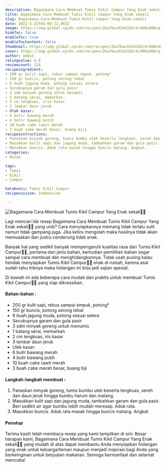 ```yaml
---
description: Bagaimana Cara Membuat Tumis Kikil Campur Yang Enak sekali"
title: Bagaimana Cara Membuat Tumis Kikil Campur Yang Enak sekali
slug: Bagaimana-Cara-Membuat-Tumis-Kikil-Campur-Yang-Enak-sekali
date: 2022-5-25T03:09:12.063Z
image: https://img-global.cpcdn.com/recipes/2ba7bac02ed32bc4/400x400cq70/photo.jpg
hideToc: false
enableToc: true
enableTocContent: false
thumbnail: https://img-global.cpcdn.com/recipes/2ba7bac02ed32bc4/400x400cq70/photo.jpg
cover: https://img-global.cpcdn.com/recipes/2ba7bac02ed32bc4/400x400cq70/photo.jpg
author: admin
ratingvalue: 4.8
reviewcount: 124
recipeingredient:
- 200 gr kulit sapi, rebus sampai empuk, potong²
- 150 gr buncis, potong serong tebal
- 6 buah jagung muda, potong sesuai selera
- Secukupnya garam dan gula pasir
- 3 sdm minyak goreng untuk menumis
- 1 batang serai, memarkan
- 2 cm lengkuas, iris kasar
- 3 lembar daun jeruk
- Ulek kasar:
- 6 butir bawang merah
- 4 butir bawang putih
- 10 buah cabe rawit merah
- 3 buah cabe merah besar, buang biji
recipeinstructions:
- Panaskan minyak goreng, tumis bumbu ulek beserta lengkuas, sereh dan daun jeruk hingga bumbu harum dan matang.
- Masukkan kulit sapi dan jagung muda, tambahkan garam dan gula pasir. Beri sedikit air agar bumbu lebih mudah meresap. Aduk rata.
- Masukkan buncis. Aduk rata masak hingga buncis matang. Angkat.
categories:
- Resep

tags:
- Tumis
- Kikil
- Campur

katakunci: Tumis Kikil Campur
recipecuisine: Indonesian

---
```


![Bagaimana Cara Membuat Tumis Kikil Campur Yang Enak sekali👩‍🍳](https://img-global.cpcdn.com/recipes/2ba7bac02ed32bc4/400x400cq70/photo.jpg)

Lagi mencari ide resep Bagaimana Cara Membuat Tumis Kikil Campur Yang Enak sekali👩‍🍳 yang unik? Cara menyiapkannya memang tidak terlalu sulit namun tidak gampang juga. Jika keliru mengolah maka hasilnya tidak akan memuaskan dan justru cenderung tidak enak.

Banyak hal yang sedikit banyak mempengaruhi kualitas rasa dari Tumis Kikil Campur👩‍🍳, pertama dari jenis bahan, kemudian pemilihan bahan segar sampai cara membuat dan menghidangkannya. Tidak usah pusing kalau hendak menyiapkan Tumis Kikil Campur👩‍🍳 enak di rumah, karena asal sudah tahu triknya maka hidangan ini bisa jadi sajian spesial.

Di bawah ini ada beberapa cara mudah dan praktis untuk membuat Tumis Kikil Campur👩‍🍳 yang siap dikreasikan.

<!--inarticleads1-->

#### Bahan-bahan :

- 200 gr kulit sapi, rebus sampai empuk, potong²
- 150 gr buncis, potong serong tebal
- 6 buah jagung muda, potong sesuai selera
- Secukupnya garam dan gula pasir
- 3 sdm minyak goreng untuk menumis
- 1 batang serai, memarkan
- 2 cm lengkuas, iris kasar
- 3 lembar daun jeruk
- Ulek kasar:
- 6 butir bawang merah
- 4 butir bawang putih
- 10 buah cabe rawit merah
- 3 buah cabe merah besar, buang biji

<!--inarticleads2-->

#### Langkah-langkah membuat :

1. Panaskan minyak goreng, tumis bumbu ulek beserta lengkuas, sereh dan daun jeruk hingga bumbu harum dan matang.
1. Masukkan kulit sapi dan jagung muda, tambahkan garam dan gula pasir. Beri sedikit air agar bumbu lebih mudah meresap. Aduk rata.
1. Masukkan buncis. Aduk rata masak hingga buncis matang. Angkat.

#### Penutup

Terima kasih telah membaca resep yang kami tampilkan di sini. Besar harapan kami, Bagaimana Cara Membuat Tumis Kikil Campur Yang Enak sekali👩‍🍳 yang mudah di atas dapat membantu Anda menyiapkan hidangan yang enak untuk keluarga/teman maupun menjadi inspirasi bagi Anda yang berkeinginan untuk berjualan makanan. Semoga bermanfaat dan selamat mencoba!